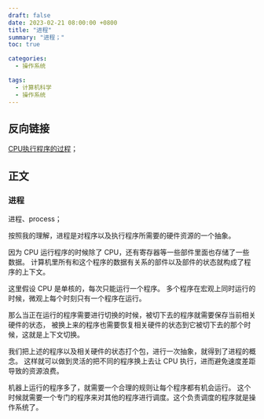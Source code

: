 ```yaml
---
draft: false
date: 2023-02-21 08:00:00 +0800
title: "进程"
summary: "进程；"
toc: true

categories:
  - 操作系统

tags:
  - 计算机科学
  - 操作系统
---
```


## 反向链接

[CPU执行程序的过程](/post/computer-science/hardware/CPU执行程序的过程)；

## 正文

### 进程

进程、process；

按照我的理解，进程是对程序以及执行程序所需要的硬件资源的一个抽象。

因为 CPU 运行程序的时候除了 CPU，还有寄存器等一些部件里面也存储了一些数据。
计算机里所有和这个程序的数据有关系的部件以及部件的状态就构成了程序的上下文。

这里假设 CPU 是单核的，每次只能运行一个程序。
多个程序在宏观上同时运行的时候，微观上每个时刻只有一个程序在运行。

那么当正在运行的程序需要进行切换的时候，被切下去的程序就需要保存当前相关硬件的状态，
被换上来的程序也需要恢复相关硬件的状态到它被切下去的那个时候，这就是上下文切换。

我们把上述的程序以及相关硬件的状态打个包，进行一次抽象，就得到了进程的概念。
这样就可以做到灵活的把不同的程序换上去让 CPU 执行，进而避免速度差距导致的资源浪费。

机器上运行的程序多了，就需要一个合理的规则让每个程序都有机会运行。
这个时候就需要一个专门的程序来对其他的程序进行调度。这个负责调度的程序就是操作系统了。
